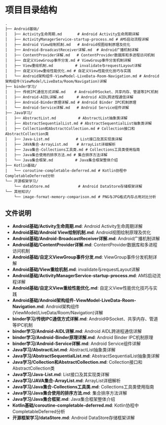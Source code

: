 # 项目目录结构

```
.
├── Android基础/
│   ├── Activity生命周期.md       # Android Activity生命周期详解
│   ├── ActivityManagerService-startup-process.md # AMS启动流程详解
│   ├── Android View绘制机制.md   # Android视图绘制原理及优化
│   ├── Android-BroadcastReceiver详解.md  # Android广播机制详解
│   ├── ContentProvider详解.md   # ContentProvider数据库和多进程访问机制
│   ├── 自定义ViewGroup事件分发.md # ViewGroup事件分发机制详解
│   ├── View重绘机制.md          # invalidate与requestLayout详解
│   ├── 自定义View重绘性能优化.md # 自定义View性能优化技巧与实践
│   └── Android架构组件-ViewModel-LiveData-Room-Navigation.md # Android架构组件(ViewModel/LiveData/Room/Navigation)详解
├── binder学习/
│   ├── 传统IPC通信方式详解.md    # Android中Socket、共享内存、管道等IPC机制
│   ├── Android-AIDL详解.md      # Android AIDL跨进程通信详解
│   ├── Android-Binder原理详解.md # Android Binder IPC机制原理
│   └── Android-Service详解.md   # Android Service组件详解
├── Java学习/
│   ├── AbstractList.md          # AbstractList抽象类详解
│   ├── AbstractSequentialList.md # AbstractSequentialList抽象类详解
│   ├── Collection和AbstractCollection.md # Collection接口和AbstractCollection类
│   ├── Java-List.md            # List接口及其实现类详解
│   ├── JAVA集合-ArrayList.md    # ArrayList详细解析
│   ├── Java集合-Collections工具类.md # Collections工具类使用指南
│   ├── Java集合使用的排序方法.md # 集合排序方法详解
│   └── Java集合框架.md          # Java集合框架整体介绍
├── Kotlin基础/
│   └── coroutine-completable-deferred.md # Kotlin协程中CompletableDeferred分析
└── 开源框架学习/
    └── dataStore.md             # Android DataStore存储框架详解
└── 其他知识/
    └── image-format-memory-comparison.md # PNG与JPG格式内存占用对比分析
```

## 文件说明

- **Android基础/Activity生命周期.md**: Android Activity生命周期详解
- **Android基础/Android View绘制机制.md**: Android视图绘制原理及优化
- **Android基础/Android-BroadcastReceiver详解.md**: Android广播机制详解
- **Android基础/ContentProvider详解.md**: ContentProvider数据库和多进程访问机制
- **Android基础/自定义ViewGroup事件分发.md**: ViewGroup事件分发机制详解
- **Android基础/View重绘机制.md**: invalidate与requestLayout详解
- **Android基础/ActivityManagerService-startup-process.md**: AMS启动流程详解
- **Android基础/自定义View重绘性能优化.md**: 自定义View性能优化技巧与实践
- **Android基础/Android架构组件-ViewModel-LiveData-Room-Navigation.md**: Android架构组件(ViewModel/LiveData/Room/Navigation)详解
- **binder学习/传统IPC通信方式详解.md**: Android中Socket、共享内存、管道等IPC机制
- **binder学习/Android-AIDL详解.md**: Android AIDL跨进程通信详解
- **binder学习/Android-Binder原理详解.md**: Android Binder IPC机制原理
- **binder学习/Android-Service详解.md**: Android Service组件详解
- **Java学习/AbstractList.md**: AbstractList抽象类详解
- **Java学习/AbstractSequentialList.md**: AbstractSequentialList抽象类详解
- **Java学习/Collection和AbstractCollection.md**: Collection接口和AbstractCollection类
- **Java学习/Java-List.md**: List接口及其实现类详解
- **Java学习/JAVA集合-ArrayList.md**: ArrayList详细解析
- **Java学习/Java集合-Collections工具类.md**: Collections工具类使用指南
- **Java学习/Java集合使用的排序方法.md**: 集合排序方法详解
- **Java学习/Java集合框架.md**: Java集合框架整体介绍
- **Kotlin基础/coroutine-completable-deferred.md**: Kotlin协程中CompletableDeferred分析
- **开源框架学习/dataStore.md**: Android DataStore存储框架详解
